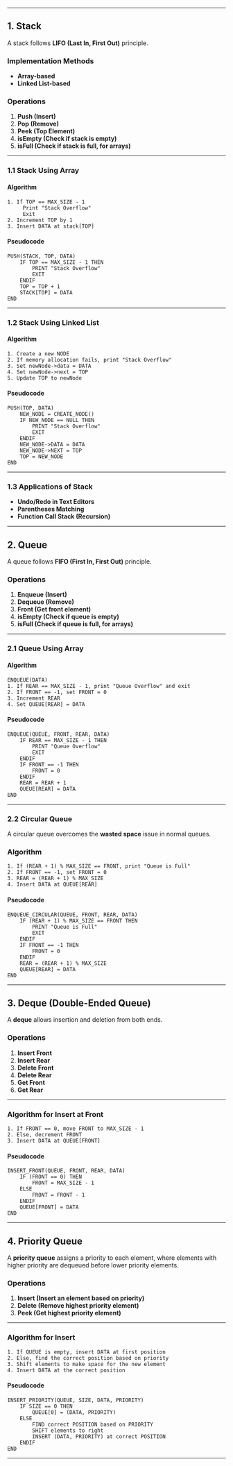 
---

## **1. Stack**
A stack follows **LIFO (Last In, First Out)** principle.

### **Implementation Methods**
- **Array-based**
- **Linked List-based**

### **Operations**
1. **Push (Insert)**
2. **Pop (Remove)**
3. **Peek (Top Element)**
4. **isEmpty (Check if stack is empty)**
5. **isFull (Check if stack is full, for arrays)**

---

### **1.1 Stack Using Array**
#### **Algorithm**
```plaintext
1. If TOP == MAX_SIZE - 1
     Print "Stack Overflow"
     Exit
2. Increment TOP by 1
3. Insert DATA at stack[TOP]
```
#### **Pseudocode**
```plaintext
PUSH(STACK, TOP, DATA)
    IF TOP == MAX_SIZE - 1 THEN
        PRINT "Stack Overflow"
        EXIT
    ENDIF
    TOP = TOP + 1
    STACK[TOP] = DATA
END
```

---

### **1.2 Stack Using Linked List**
#### **Algorithm**
```plaintext
1. Create a new NODE
2. If memory allocation fails, print "Stack Overflow"
3. Set newNode->data = DATA
4. Set newNode->next = TOP
5. Update TOP to newNode
```
#### **Pseudocode**
```plaintext
PUSH(TOP, DATA)
    NEW_NODE = CREATE_NODE()
    IF NEW_NODE == NULL THEN
        PRINT "Stack Overflow"
        EXIT
    ENDIF
    NEW_NODE->DATA = DATA
    NEW_NODE->NEXT = TOP
    TOP = NEW_NODE
END
```

---

### **1.3 Applications of Stack**
- **Undo/Redo in Text Editors**
- **Parentheses Matching**
- **Function Call Stack (Recursion)**

---

## **2. Queue**
A queue follows **FIFO (First In, First Out)** principle.

### **Operations**
1. **Enqueue (Insert)**
2. **Dequeue (Remove)**
3. **Front (Get front element)**
4. **isEmpty (Check if queue is empty)**
5. **isFull (Check if queue is full, for arrays)**

---

### **2.1 Queue Using Array**
#### **Algorithm**
```plaintext
ENQUEUE(DATA)
1. If REAR == MAX_SIZE - 1, print "Queue Overflow" and exit
2. If FRONT == -1, set FRONT = 0
3. Increment REAR
4. Set QUEUE[REAR] = DATA
```
#### **Pseudocode**
```plaintext
ENQUEUE(QUEUE, FRONT, REAR, DATA)
    IF REAR == MAX_SIZE - 1 THEN
        PRINT "Queue Overflow"
        EXIT
    ENDIF
    IF FRONT == -1 THEN
        FRONT = 0
    ENDIF
    REAR = REAR + 1
    QUEUE[REAR] = DATA
END
```

---

### **2.2 Circular Queue**
A circular queue overcomes the **wasted space** issue in normal queues.

### **Algorithm**
```plaintext
1. If (REAR + 1) % MAX_SIZE == FRONT, print "Queue is Full"
2. If FRONT == -1, set FRONT = 0
3. REAR = (REAR + 1) % MAX_SIZE
4. Insert DATA at QUEUE[REAR]
```
#### **Pseudocode**
```plaintext
ENQUEUE_CIRCULAR(QUEUE, FRONT, REAR, DATA)
    IF (REAR + 1) % MAX_SIZE == FRONT THEN
        PRINT "Queue is Full"
        EXIT
    ENDIF
    IF FRONT == -1 THEN
        FRONT = 0
    ENDIF
    REAR = (REAR + 1) % MAX_SIZE
    QUEUE[REAR] = DATA
END
```

---

## **3. Deque (Double-Ended Queue)**
A **deque** allows insertion and deletion from both ends.

### **Operations**
1. **Insert Front**
2. **Insert Rear**
3. **Delete Front**
4. **Delete Rear**
5. **Get Front**
6. **Get Rear**

---

### **Algorithm for Insert at Front**
```plaintext
1. If FRONT == 0, move FRONT to MAX_SIZE - 1
2. Else, decrement FRONT
3. Insert DATA at QUEUE[FRONT]
```
#### **Pseudocode**
```plaintext
INSERT_FRONT(QUEUE, FRONT, REAR, DATA)
    IF (FRONT == 0) THEN
        FRONT = MAX_SIZE - 1
    ELSE
        FRONT = FRONT - 1
    ENDIF
    QUEUE[FRONT] = DATA
END
```

---

## **4. Priority Queue**
A **priority queue** assigns a priority to each element, where elements with higher priority are dequeued before lower priority elements.

### **Operations**
1. **Insert (Insert an element based on priority)**
2. **Delete (Remove highest priority element)**
3. **Peek (Get highest priority element)**

---

### **Algorithm for Insert**
```plaintext
1. If QUEUE is empty, insert DATA at first position
2. Else, find the correct position based on priority
3. Shift elements to make space for the new element
4. Insert DATA at the correct position
```
#### **Pseudocode**
```plaintext
INSERT_PRIORITY(QUEUE, SIZE, DATA, PRIORITY)
    IF SIZE == 0 THEN
        QUEUE[0] = (DATA, PRIORITY)
    ELSE
        FIND correct POSITION based on PRIORITY
        SHIFT elements to right
        INSERT (DATA, PRIORITY) at correct POSITION
    ENDIF
END
```

---
